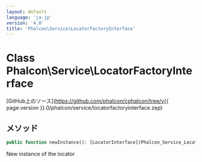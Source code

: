 ```yaml
---
layout: default
language: 'ja-jp'
version: '4.0'
title: 'Phalcon\Service\LocatorFactoryInterface'
---
```


# Class **Phalcon\Service\LocatorFactoryInterface**

[GitHub上のソース](https://github.com/phalcon/cphalcon/tree/v{{ page.version }}.0/phalcon/service/locatorfactoryinterface.zep)

## メソッド

```php
public function newInstance(): [LocatorInterface](Phalcon_Service_LocatorInterface);
```

New instance of the locator